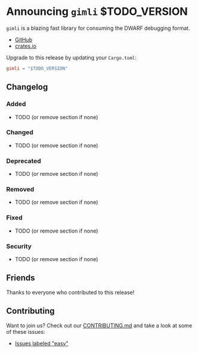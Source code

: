 # Announcing `gimli` $TODO_VERSION

`gimli` is a blazing fast library for consuming the DWARF debugging format.

* [GitHub][]
* [crates.io][]

Upgrade to this release by updating your `Cargo.toml`:

```toml
gimli = "$TODO_VERSION"
```

## Changelog

### Added

* TODO (or remove section if none)

### Changed

* TODO (or remove section if none)

### Deprecated

* TODO (or remove section if none)

### Removed

* TODO (or remove section if none)

### Fixed

* TODO (or remove section if none)

### Security

* TODO (or remove section if none)

## Friends

Thanks to everyone who contributed to this release!

<insert the output of friends.sh here>

## Contributing

Want to join us? Check out our [CONTRIBUTING.md][contributing] and take a look
at some of these issues:

* [Issues labeled "easy"][easy]

[GitHub]: https://github.com/gimli-rs/gimli
[crates.io]: https://crates.io/crates/gimli
[contributing]: https://github.com/gimli-rs/gimli/blob/master/CONTRIBUTING.md
[easy]: https://github.com/gimli-rs/gimli/issues?q=is%3Aopen+is%3Aissue+label%3Aeasy
